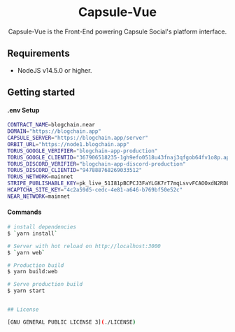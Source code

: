 <div align="center">

<h1>Capsule-Vue</h1>

Capsule-Vue is the Front-End powering Capsule Social's platform interface.

</div>

## Requirements

- NodeJS v14.5.0 or higher.

## Getting started

#### .env Setup

```bash
CONTRACT_NAME=blogchain.near
DOMAIN="https://blogchain.app"
CAPSULE_SERVER="https://blogchain.app/server"
ORBIT_URL="https://node1.blogchain.app"
TORUS_GOOGLE_VERIFIER="blogchain-app-production"
TORUS_GOOGLE_CLIENTID="367906518235-1gh9efo0518u43fnaj3qfgob64fv1o8p.apps.googleusercontent.com"
TORUS_DISCORD_VERIFIER="blogchain-app-discord-production"
TORUS_DISCORD_CLIENTID="947888768269033512"
TORUS_NETWORK=mainnet
STRIPE_PUBLISHABLE_KEY=pk_live_51I81pBCPCJ3FaYLGK7rT7mqLsvvFCAOOxdN2RDLt868Oc2Tvrp6MYuyOoPyT6GkZNXvbGY02T5q6IsB8Z6HpE1PN00aopEjYBi
HCAPTCHA_SITE_KEY="4c2a59d5-cedc-4e81-a646-b769bf50e52c"
NEAR_NETWORK=mainnet
```

#### Commands

```bash
# install dependencies
$ `yarn install`

# Server with hot reload on http://localhost:3000
$ `yarn web`

# Production build
$ yarn build:web

# Serve production build
$ yarn start


## License 

[GNU GENERAL PUBLIC LICENSE 3](./LICENSE)
